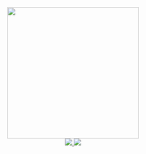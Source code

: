 <div align="center">
<img src="https://media3.giphy.com/media/v1.Y2lkPTc5MGI3NjExbXV0ZnBiNmVmcWI0bWtleTJnbHBudTJrYThkZHgwMWt0dXU1OGRtNCZlcD12MV9pbnRlcm5hbF9naWZfYnlfaWQmY3Q9Zw/qgQUggAC3Pfv687qPC/giphy.gif" width="300"/>

<div> 
<a href="https://www.linkedin.com" target="_blank">
<img src="https://shields.io/badge/LinkedIn-blue?logo=linkedin&logoColor=white&style=for-the-badge"/>
<a/>
  
<a href="https://www.youtube.com" target="_blank">
<img src="https://shields.io/badge/Youtube-red?style=for-the-badge&logo=youtube&logoColor=white"/>
<a/>
</div>
</div>
